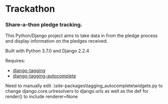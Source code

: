 # Trackathon
### Share-a-thon pledge tracking.

This Python/Django project aims to take data in from the pledge process and display information on the pledges received.

Built with Python 3.7.0 and Django 2.2.4

Requires:
- [django-tagging](https://pypi.python.org/pypi/django-tagging/)
- [django-tagging-autocomplete](https://pypi.python.org/pypi/django-tagging-autocomplete)


Need to manually edit .\site-packages\tagging_autocomplete\widgets.py to change django.core.urlresolvers to django.urls as well as the def for render() to include renderer=None